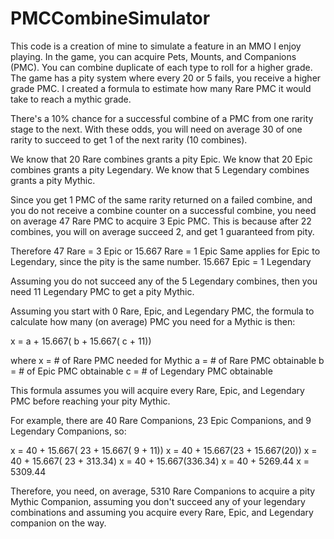 # PMCCombineSimulator
This code is a creation of mine to simulate a feature in an MMO I enjoy playing. 
In the game, you can acquire Pets, Mounts, and Companions (PMC). You can combine
duplicate of each type to roll for a higher grade. The game has a pity system where
every 20 or 5 fails, you receive a higher grade PMC. I created a formula to estimate 
how many Rare PMC it would take to reach a mythic grade.

There's a 10% chance for a successful combine of a PMC from one rarity stage to the next. With these odds, you will need on average 30 of one rarity to succeed to get 1 of the next rarity (10 combines). 

We know that 20 Rare combines grants a pity Epic.
We know that 20 Epic combines grants a pity Legendary.
We know that 5 Legendary combines grants a pity Mythic.

Since you get 1 PMC of the same rarity returned on a failed combine, and you do not receive a combine counter on a successful combine, you need on average 47 Rare PMC to acquire 3 Epic PMC. This is because after 22 combines, you will on average succeed 2, and get 1 guaranteed from pity. 

Therefore 47 Rare = 3 Epic or 15.667 Rare = 1 Epic
Same applies for Epic to Legendary, since the pity is the same number.
15.667 Epic = 1 Legendary

Assuming you do not succeed any of the 5 Legendary combines, then you need 11 Legendary PMC to get a pity Mythic. 

Assuming you start with 0 Rare, Epic, and Legendary PMC, the formula to calculate how many (on average) PMC you need for a Mythic is then:

x = a + 15.667( b + 15.667( c + 11))

where 
x = # of Rare PMC needed for Mythic
a =  # of Rare PMC obtainable
b = # of Epic PMC obtainable
c = # of Legendary PMC obtainable

This formula assumes you will acquire every Rare, Epic, and Legendary PMC before reaching your pity Mythic. 

For example, there are 40 Rare Companions, 23 Epic Companions, and 9 Legendary Companions, so:

x = 40 + 15.667( 23 + 15.667( 9 + 11))
x = 40 + 15.667(23 + 15.667(20))
x = 40 + 15.667( 23 + 313.34)
x = 40 + 15.667(336.34)
x = 40 + 5269.44
x = 5309.44

Therefore, you need, on average, 5310 Rare Companions to acquire a pity Mythic Companion, assuming you don't succeed any of your legendary combinations and assuming you acquire every Rare, Epic, and Legendary companion on the way. 

